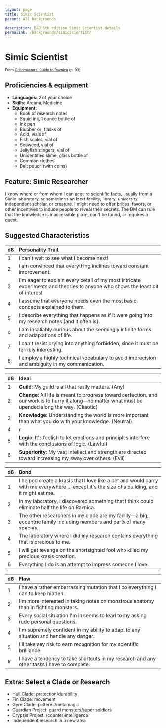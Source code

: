 ```yaml
---
layout: page
title: Simic Scientist
parent: All backgrounds

description: D&D 5th edition Simic Scientist details
permalink: /backgrounds/simicscientist/
---
```

# Simic Scientist

<small>From <a target="_blank" href="https://dnd.wizards.com/products/tabletop-games/rpg-products/guildmasters-guide-ravnica">Guildmasters' Guide to Ravnica</a> (p. 93)</small>

## Proficiencies & equipment

- **Languages:** 2 of your choice
- **Skills:** Arcana, Medicine
- **Equipment:** 
  - Book of research notes
  - Squid ink, 1 ounce bottle of
  - Ink pen
  - Blubber oil, flasks of
  - Acid, vials of
  - Fish scales, vial of
  - Seaweed, vial of
  - Jellyfish stingers, vial of
  - Unidentified slime, glass bottle of
  - Common clothes
  - Belt pouch (with coins)

## Feature: Simic Researcher


I know where or from whom I can acquire scientific facts, usually from a Simic laboratory, or sometimes an Izzet facility, library, university, independent scholar, or creature. I might need to offer bribes, favors, or other incentives to induce people to reveal their secrets. The DM can rule that the knowledge is inaccessible place, can't be found, or requires a quest.

## Suggested Characteristics


| d8 | Personality Trait |
|:----------------------------|:------------------|
| 1 | I can't wait to see what I become next! |
| 2 | I am convinced that everything inclines toward constant improvement. |
| 3 | I'm eager to explain every detail of my most intricate experiments and theories to anyone who shows the least bit of interest. |
| 4 | I assume that everyone needs even the most basic concepts explained to them. |
| 5 | I describe everything that happens as if it were going into my research notes (and it often is). |
| 6 | I am insatiably curious about the seemingly infinite forms and adaptations of life. |
| 7 | I can't resist prying into anything forbidden, since it must be terribly interesting. |
| 8 | I employ a highly technical vocabulary to avoid imprecision and ambiguity in my communication. |

| d6 | Ideal |
|:----------------------------|:------|
| 1 | **Guild**: My guild is all that really matters. (Any) |
| 2 | **Change**: All life is meant to progress toward perfection, and our work is to hurry it along—no matter what must be upended along the way. (Chaotic) |
| 3 | **Knowledge**: Understanding the world is more important than what you do with your knowledge. (Neutral) |
| 4 | r |
| 5 | **Logic**: It's foolish to let emotions and principles interfere with the conclusions of logic. (Lawful) |
| 6 | **Superiority**: My vast intellect and strength are directed toward increasing my sway over others. (Evil) |

| d6 | Bond |
|:----------------------------|:------------------|
| 1 | I helped create a krasis that I love like a pet and would carry with me everywhere ... except it's the size of a building, and it might eat me. |
| 2 | In my laboratory, I discovered something that I think could eliminate half the life on Ravnica. |
| 3 | The other researchers in my clade are my family—a big, eccentric family including members and parts of many species. |
| 4 | The laboratory where I did my research contains everything that is precious to me. |
| 5 | I will get revenge on the shortsighted fool who killed my precious krasis creation. |
| 6 | Everything I do is an attempt to impress someone I love. |

| d6 | Flaw |
|:----------------------------|:------------------|
| 1 | I have a rather embarrassing mutation that I do everything I can to keep hidden. |
| 2 | I'm more interested in taking notes on monstrous anatomy than in fighting monsters. |
| 3 | Every social situation I'm in seems to lead to my asking rude personal questions. |
| 4 | I'm supremely confident in my ability to adapt to any situation and handle any danger. |
| 5 | I'll take any risk to earn recognition for my scientific brilliance. |
| 6 | I have a tendency to take shortcuts in my research and any other tasks I have to complete. |

## Extra: Select a Clade or Research


- Hull Clade: protection/durability
- Fin Clade: movement
- Gyre Clade: patterns/metamagic
- Guardian Project: guard monsters/super soldiers
- Crypsis Project: (counter)intelligence
- Independent research in a new area